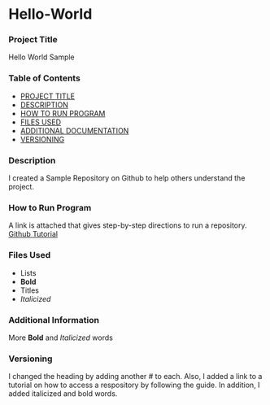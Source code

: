 # Hello-World

### Project Title

Hello World Sample

### Table of Contents

- [PROJECT TITLE](##Project-Title)
- [DESCRIPTION](##Description)
- [HOW TO RUN PROGRAM](##How-to-run-program)
- [FILES USED](##files-used)
- [ADDITIONAL DOCUMENTATION](##additional-documentation)
- [VERSIONING](##versioning)

### Description 

I created a Sample Repository on Github to help others understand the project. 

### How to Run Program

A link is attached that gives step-by-step directions to run a repository.
[Github Tutorial](https://docs.github.com/en/get-started/quickstart/create-a-repo)

### Files Used

- Lists
- **Bold**
- Titles
- *Italicized*

### Additional Information

More **Bold** and *Italicized* words

### Versioning 

I changed the heading by adding another # to each. Also, I added a link to a tutorial on how to access a respository by following the guide. In addition, I added italicized and bold words. 
